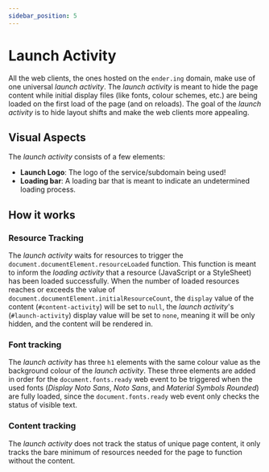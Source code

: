 ```yaml
---
sidebar_position: 5
---
```


# Launch Activity

All the web clients, the ones hosted on the `ender.ing` domain, make use of one universal *launch activity*.
The *launch activity* is meant to hide the page content while initial display files (like fonts, colour schemes, etc.)
are being loaded on the first load of the page (and on reloads). The goal of the *launch activity* is to hide layout
shifts and make the web clients more appealing.

## Visual Aspects

The *launch activity* consists of a few elements:

- **Launch Logo**: The logo of the service/subdomain being used!
- **Loading bar**: A loading bar that is meant to indicate an undetermined loading process.

## How it works

### Resource Tracking

The *launch activity* waits for resources to trigger the `document.documentElement.resourceLoaded` function.
This function is meant to inform the *loading activity* that a resource (JavaScript or a StyleSheet) has been loaded
successfully. When the number of loaded resources reaches or exceeds the value of
`document.documentElement.initialResourceCount`, the `display` value of the content (`#content-activity`) will be set
to `null`, the *launch activity*'s (`#launch-activity`) display value will be set to `none`, meaning it will be only
hidden, and the content will be rendered in.

### Font tracking

The *launch activity* has three `h1` elements with the same colour value as the background colour of the
*launch activity*. These three elements are added in order for the `document.fonts.ready` web event to be triggered
when the used fonts (*Display Noto Sans*, *Noto Sans*, and *Material Symbols Rounded*) are fully loaded, since the
`document.fonts.ready` web event only checks the status of visible text.

### Content tracking

The *launch activity* does not track the status of unique page content, it only tracks the bare minimum of resources
needed for the page to function without the content.
